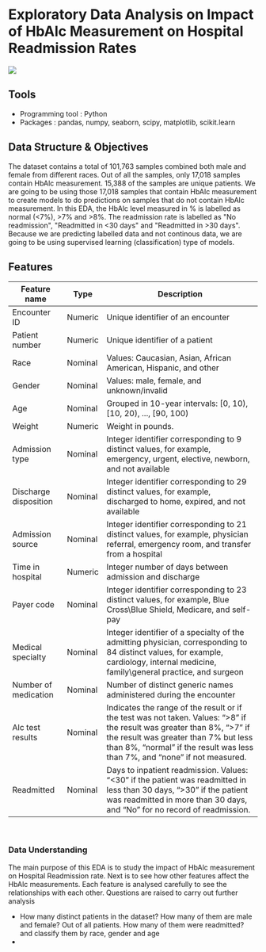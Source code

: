 # Exploratory Data Analysis on Impact of HbAlc Measurement on Hospital Readmission Rates
![](https://www.dietvsdisease.org/wp-content/uploads/2017/12/hba1c-diabetes-control-chart.jpg)

## Tools
* Programming tool : Python
* Packages : pandas, numpy, seaborn, scipy, matplotlib, scikit.learn

Data Structure & Objectives
--------
The dataset contains a total of 101,763 samples combined both male and female from different races. Out of all the samples, only 17,018 samples contain HbAlc measurement. 15,388 of the samples are unique patients. We are going to be using those 17,018 samples that contain HbAlc measurement to create models to do predictions on samples that do not contain HbAlc measurement. In this EDA, the HbAlc level measured in % is labelled as normal (<7%), >7% and >8%. The readmission rate is labelled as "No readmission", "Readmitted in <30 days" and "Readmitted in >30 days". Because we are predicting labelled data and not continous data, we are going to be using supervised learning (classification) type of models.

Features
--------

|Feature name |	Type	|Description	|
|-------------|---------|---------------|
|Encounter ID|	Numeric	|Unique identifier of an encounter 	|
|Patient number|	Numeric	|  Unique identifier of a patient	|
|Race|	Nominal	|  Values: Caucasian, Asian, African American, Hispanic, and other	|
|Gender|	Nominal	|  Values: male, female, and unknown/invalid	|
|Age|	Nominal	| Grouped in 10-year intervals: [0, 10), [10, 20), ..., [90, 100)	|
|Weight|	Numeric	| Weight in pounds.	|
|Admission type|	Nominal	| Integer identifier corresponding to 9 distinct values, for example, emergency, urgent, elective, newborn, and not available	|
|Discharge disposition|	Nominal	|  Integer identifier corresponding to 29 distinct values, for example, discharged to home, expired, and not available	|
|Admission source|	Nominal	|  Integer identifier corresponding to 21 distinct values, for example, physician referral, emergency room, and transfer from a hospital	|
|Time in hospital|	Numeric	|  Integer number of days between admission and discharge	|
|Payer code|	Nominal	|  Integer identifier corresponding to 23 distinct values, for example, Blue Cross\Blue Shield, Medicare, and self-pay	|
|Medical specialty|	Nominal	| Integer identifier of a specialty of the admitting physician, corresponding to 84 distinct values, for example, cardiology, internal medicine, family\general practice, and surgeon	|
|Number of medication|	Nominal	| Number of distinct generic names administered during the encounter	|
|Alc test results|	Nominal	| Indicates the range of the result or if the test was not taken. Values: “>8” if the result was greater than 8%, “>7” if the result was greater than 7% but less than 8%, “normal” if the result was less than 7%, and “none” if not measured.	|
|Readmitted|	Nominal	| Days to inpatient readmission. Values: “<30” if the patient was readmitted in less than 30 days, “>30” if the patient was readmitted in more than 30 days, and “No” for no record of readmission.	|
<br>



### Data Understanding
The main purpose of this EDA is to study the impact of HbAlc measurement on Hospital Readmission rate. Next is to see how other features affect the HbAlc measurements. Each feature is analysed carefully to see the relationships with each other. Questions are raised to carry out further analysis

* How many distinct patients in the dataset? How many of them are male and female? Out of all patients. How many of them were readmitted? and classify them by race, gender and age
* 
<br>





